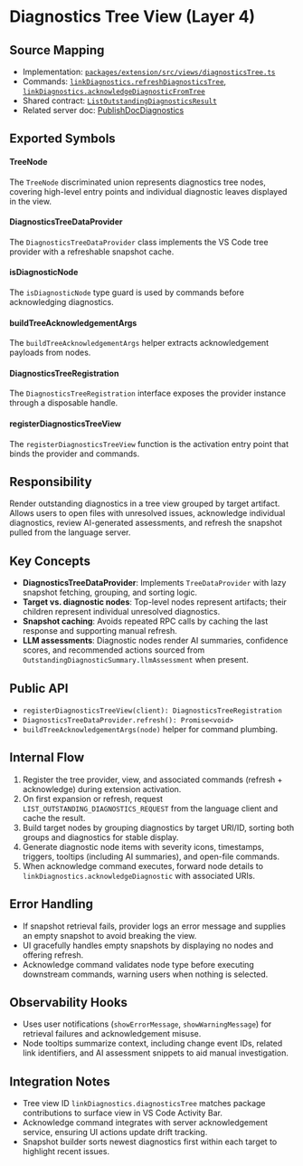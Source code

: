 # Diagnostics Tree View (Layer 4)

## Source Mapping
- Implementation: [`packages/extension/src/views/diagnosticsTree.ts`](../../../packages/extension/src/views/diagnosticsTree.ts)
- Commands: [`linkDiagnostics.refreshDiagnosticsTree`, `linkDiagnostics.acknowledgeDiagnosticFromTree`](../../../packages/extension/src/views/diagnosticsTree.ts)
- Shared contract: [`ListOutstandingDiagnosticsResult`](../../../packages/shared/src/contracts/diagnostics.ts)
- Related server doc: [PublishDocDiagnostics](../server-diagnostics/publishDocDiagnostics.mdmd.md)

## Exported Symbols

#### TreeNode
The `TreeNode` discriminated union represents diagnostics tree nodes, covering high-level entry points and individual diagnostic leaves displayed in the view.

#### DiagnosticsTreeDataProvider
The `DiagnosticsTreeDataProvider` class implements the VS Code tree provider with a refreshable snapshot cache.

#### isDiagnosticNode
The `isDiagnosticNode` type guard is used by commands before acknowledging diagnostics.

#### buildTreeAcknowledgementArgs
The `buildTreeAcknowledgementArgs` helper extracts acknowledgement payloads from nodes.

#### DiagnosticsTreeRegistration
The `DiagnosticsTreeRegistration` interface exposes the provider instance through a disposable handle.

#### registerDiagnosticsTreeView
The `registerDiagnosticsTreeView` function is the activation entry point that binds the provider and commands.

## Responsibility
Render outstanding diagnostics in a tree view grouped by target artifact. Allows users to open files with unresolved issues, acknowledge individual diagnostics, review AI-generated assessments, and refresh the snapshot pulled from the language server.

## Key Concepts
- **DiagnosticsTreeDataProvider**: Implements `TreeDataProvider` with lazy snapshot fetching, grouping, and sorting logic.
- **Target vs. diagnostic nodes**: Top-level nodes represent artifacts; their children represent individual unresolved diagnostics.
- **Snapshot caching**: Avoids repeated RPC calls by caching the last response and supporting manual refresh.
- **LLM assessments**: Diagnostic nodes render AI summaries, confidence scores, and recommended actions sourced from `OutstandingDiagnosticSummary.llmAssessment` when present.

## Public API
- `registerDiagnosticsTreeView(client): DiagnosticsTreeRegistration`
- `DiagnosticsTreeDataProvider.refresh(): Promise<void>`
- `buildTreeAcknowledgementArgs(node)` helper for command plumbing.

## Internal Flow
1. Register the tree provider, view, and associated commands (refresh + acknowledge) during extension activation.
2. On first expansion or refresh, request `LIST_OUTSTANDING_DIAGNOSTICS_REQUEST` from the language client and cache the result.
3. Build target nodes by grouping diagnostics by target URI/ID, sorting both groups and diagnostics for stable display.
4. Generate diagnostic node items with severity icons, timestamps, triggers, tooltips (including AI summaries), and open-file commands.
5. When acknowledge command executes, forward node details to `linkDiagnostics.acknowledgeDiagnostic` with associated URIs.

## Error Handling
- If snapshot retrieval fails, provider logs an error message and supplies an empty snapshot to avoid breaking the view.
- UI gracefully handles empty snapshots by displaying no nodes and offering refresh.
- Acknowledge command validates node type before executing downstream commands, warning users when nothing is selected.

## Observability Hooks
- Uses user notifications (`showErrorMessage`, `showWarningMessage`) for retrieval failures and acknowledgement misuse.
- Node tooltips summarize context, including change event IDs, related link identifiers, and AI assessment snippets to aid manual investigation.

## Integration Notes
- Tree view ID `linkDiagnostics.diagnosticsTree` matches package contributions to surface view in VS Code Activity Bar.
- Acknowledge command integrates with server acknowledgement service, ensuring UI actions update drift tracking.
- Snapshot builder sorts newest diagnostics first within each target to highlight recent issues.
